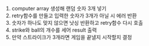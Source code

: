 1. computer array 생성해 랜덤 숫자 3개 넣기
2. retry함수를 만들고 입력한 숫자가 3개가 아닐 시 에러 반환
3. 숫자가 하나도 맞지 않으면 낫싱 반환하고 retry함수 다시 호출
4. strike와 ball의 개수를 세어 result 출력
5. 만약 스트라이크가 3개라면 게임을 끝낼지 시작할지 결정
